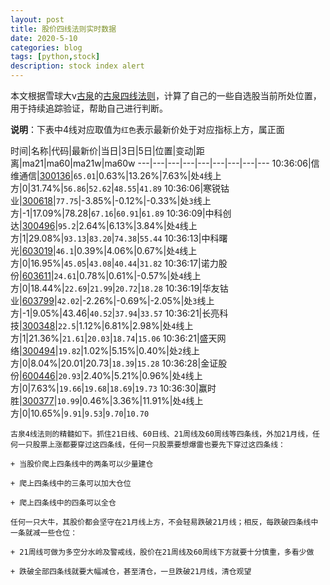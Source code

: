 ```yaml
---
layout: post
title: 股价四线法则实时数据
date: 2020-5-10
categories: blog
tags: [python,stock]
description: stock index alert
---
```



本文根据雪球大v[古泉](https://xueqiu.com/u/7148646888)的[古泉四线法则](https://xueqiu.com/7148646888/130498192)，计算了自己的一些自选股当前所处位置，用于持续追踪验证，帮助自己进行判断。

**说明**：下表中4线对应取值为`红色`表示最新价处于对应指标上方，属正面

时间|名称|代码|最新价|当日|3日|5日|位置|变动|距离|ma21|ma60|ma21w|ma60w
---|---|---|---|---|---|---|---|---
10:36:06|信维通信|[300136](https://xueqiu.com/S/SZ300136)|`65.01`|0.63%|13.26%|7.63%|处`4`线上方|0|31.74%|`56.86`|`52.62`|`48.55`|`41.89`
10:36:06|寒锐钴业|[300618](https://xueqiu.com/S/SZ300618)|`77.75`|-3.85%|-0.12%|-0.33%|处`3`线上方|-1|17.09%|78.28|`67.16`|`60.91`|`61.89`
10:36:09|中科创达|[300496](https://xueqiu.com/S/SZ300496)|`95.2`|2.64%|6.13%|3.84%|处`4`线上方|1|29.08%|`93.13`|`83.20`|`74.38`|`55.44`
10:36:13|中科曙光|[603019](https://xueqiu.com/S/SH603019)|`46.1`|0.39%|4.06%|0.67%|处`4`线上方|0|16.95%|`45.05`|`43.08`|`40.44`|`31.82`
10:36:17|诺力股份|[603611](https://xueqiu.com/S/SH603611)|`24.61`|0.78%|0.61%|-0.57%|处`4`线上方|0|18.44%|`22.69`|`21.99`|`20.72`|`18.28`
10:36:19|华友钴业|[603799](https://xueqiu.com/S/SH603799)|`42.02`|-2.26%|-0.69%|-2.05%|处`3`线上方|-1|9.05%|43.46|`40.52`|`37.94`|`33.57`
10:36:21|长亮科技|[300348](https://xueqiu.com/S/SZ300348)|`22.5`|1.12%|6.81%|2.98%|处`4`线上方|1|21.36%|`21.61`|`20.03`|`18.74`|`15.06`
10:36:21|盛天网络|[300494](https://xueqiu.com/S/SZ300494)|`19.82`|1.02%|5.15%|0.40%|处`2`线上方|0|8.04%|20.01|20.73|`18.39`|`15.28`
10:36:28|金证股份|[600446](https://xueqiu.com/S/SH600446)|`20.93`|2.40%|5.21%|0.96%|处`4`线上方|0|7.63%|`19.66`|`19.68`|`18.69`|`19.73`
10:36:30|赢时胜|[300377](https://xueqiu.com/S/SZ300377)|`10.99`|0.46%|3.36%|11.91%|处`4`线上方|0|10.65%|`9.91`|`9.53`|`9.70`|`10.70`

```
古泉4线法则的精髓如下。抓住21日线、60日线、21周线及60周线等四条线，外加21月线，任何一只股票上涨都要穿过这四条线，任何一只股票要想爆雷也要先下穿过这四条线：

+ 当股价爬上四条线中的两条可以少量建仓

+ 爬上四条线中的三条可以加大仓位

+ 爬上四条线中的四条可以全仓

任何一只大牛，其股价都会坚守在21月线上方，不会轻易跌破21月线；相反，每跌破四条线中一条就减一些仓位：

+ 21周线可做为多空分水岭及警戒线，股价在21周线及60周线下方就要十分慎重，多看少做

+ 跌破全部四条线就要大幅减仓，甚至清仓，一旦跌破21月线，清仓观望
```